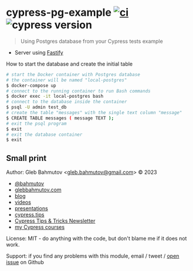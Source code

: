 # cypress-pg-example [![ci](https://github.com/bahmutov/cypress-pg-example/actions/workflows/ci.yml/badge.svg?branch=main)](https://github.com/bahmutov/cypress-pg-example/actions/workflows/ci.yml) ![cypress version](https://img.shields.io/badge/cypress-13.3.3-brightgreen)

> Using Postgres database from your Cypress tests example

- Server using [Fastify](https://fastify.dev/)

How to start the database and create the initial table

```bash
# start the Docker container with Postgres database
# the container will be named "local-postgres"
$ docker-compose up
# connect to the running container to run Bash commands
$ docker exec -it local-postgres bash
# connect to the database inside the container
$ psql -U admin test_db
# create the table "messages" with the single text column "message"
$ CREATE TABLE messages ( message TEXT );
# exit the psql program
$ exit
# exit the database container
$ exit
```

## Small print

Author: Gleb Bahmutov &lt;gleb.bahmutov@gmail.com&gt; &copy; 2023

- [@bahmutov](https://twitter.com/bahmutov)
- [glebbahmutov.com](https://glebbahmutov.com)
- [blog](https://glebbahmutov.com/blog)
- [videos](https://www.youtube.com/glebbahmutov)
- [presentations](https://slides.com/bahmutov)
- [cypress.tips](https://cypress.tips)
- [Cypress Tips & Tricks Newsletter](https://cypresstips.substack.com/)
- [my Cypress courses](https://cypress.tips/courses)

License: MIT - do anything with the code, but don't blame me if it does not work.

Support: if you find any problems with this module, email / tweet /
[open issue](https://github.com/bahmutov/cypress-pg-example/issues) on Github
